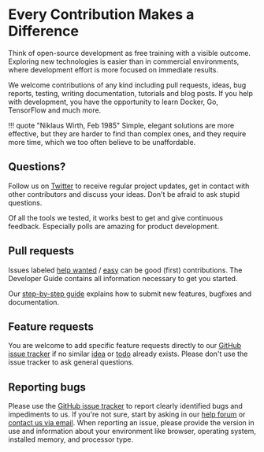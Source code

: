 # Every Contribution Makes a Difference

Think of open-source development as free training with a visible outcome.
Exploring new technologies is easier than in commercial environments,
where development effort is more focused on immediate results.

We welcome contributions of any kind including pull requests, ideas, bug reports,
testing, writing documentation, tutorials and blog posts. If you help with development,
you have the opportunity to learn Docker, Go, TensorFlow and much more.

!!! quote "Niklaus Wirth, Feb 1985"
    Simple, elegant solutions are more effective, but they are harder to find than complex ones, and they require more time, which we too often believe to be unaffordable.

## Questions?

Follow us on [Twitter](https://twitter.com/browseyourlife) to receive regular project updates, 
get in contact with other contributors and discuss your ideas. Don't be afraid to ask stupid questions.

Of all the tools we tested, it works best to get and give continuous feedback. 
Especially polls are amazing for product development.

## Pull requests

Issues labeled [help wanted](https://github.com/photoprism/photoprism/labels/help%20wanted) /
[easy](https://github.com/photoprism/photoprism/labels/easy) can be good (first) contributions.
The Developer Guide contains all information necessary to get you started.

Our [step-by-step guide](pull-requests.md) explains how to submit new features, bugfixes and documentation.

## Feature requests

You are welcome to add specific feature requests directly to our [GitHub issue tracker](https://github.com/photoprism/photoprism/issues)
if no similar [idea](https://github.com/photoprism/photoprism/labels/idea)
or [todo](https://github.com/photoprism/photoprism/labels/todo) already exists.
Please don't use the issue tracker to ask general questions.


## Reporting bugs

Please use the [GitHub issue tracker](https://github.com/photoprism/photoprism/issues) to report clearly identified bugs and impediments to us.
If you're not sure, start by asking in our [help forum](https://groups.google.com/a/photoprism.org/forum/#!forum/help) or [contact us via email](mailto:help@photoprism.org).
When reporting an issue, please provide the version in use and information about your environment like browser, operating system, installed memory, and processor type.
